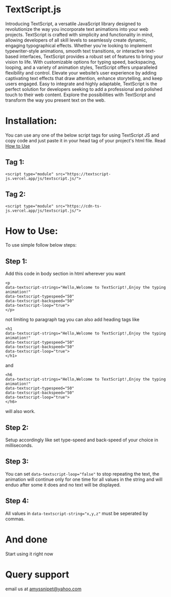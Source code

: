 # TextScript.js

Introducing TextScript, a versatile JavaScript library designed to revolutionize the way you incorporate text animations into your web projects. TextScript is crafted with simplicity and functionality in mind, allowing developers of all skill levels to seamlessly create dynamic, engaging typographical effects. Whether you're looking to implement typewriter-style animations, smooth text transitions, or interactive text-based interfaces, TextScript provides a robust set of features to bring your vision to life. With customizable options for typing speed, backspacing, looping, and a variety of animation styles, TextScript offers unparalleled flexibility and control. Elevate your website’s user experience by adding captivating text effects that draw attention, enhance storytelling, and keep users engaged. Easy to integrate and highly adaptable, TextScript is the perfect solution for developers seeking to add a professional and polished touch to their web content. Explore the possibilities with TextScript and transform the way you present text on the web.

# Installation:
You can use any one of the below script tags for using TextScript JS and copy code and just paste it in your head tag of your project's html file. Read [How to Use](https://github.com/amyssnippet/textscript.js/edit/main/README.md#how-to-use)
## Tag 1:
```
<script type="module" src="https://textscript-js.vercel.app/js/textscript.js/">
```
## Tag 2:
```
<script type="module" src="https://cdn-ts-js.vercel.app/js/textscript.js/">
```

# How to Use:

To use simple follow below steps:
## Step 1: 
Add this code in body section in html wherever you want
```
<p
data-textscript-strings="Hello,Welcome to TextScript!,Enjoy the typing animation!"
data-textscript-typespeed="50"
data-textscript-backspeed="50"
data-textscript-loop="true">
</p>
```
not limiting to paragraph tag you can also add heading tags like
```
<h1
data-textscript-strings="Hello,Welcome to TextScript!,Enjoy the typing animation!"
data-textscript-typespeed="50"
data-textscript-backspeed="50"
data-textscript-loop="true">
</h1>
```
and
```
<h6
data-textscript-strings="Hello,Welcome to TextScript!,Enjoy the typing animation!"
data-textscript-typespeed="50"
data-textscript-backspeed="50"
data-textscript-loop="true">
</h6>
```
will also work.
## Step 2: 
Setup accordingly like set type-speed and back-speed of your choice in milliseconds.
## Step 3:
You can set
`data-textscript-loop="false"`
to stop repeating the text, the animation will continue only for one time for all values in the string and will enduo after some it does and no text will be displayed.
## Step 4:
All values in
`data-textscript-string="x,y,z"`
must be seperated by commas.

# And done
Start using it right now

# Query support
email us at amyssnipet@yahoo.com
